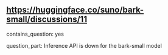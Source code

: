 ## https://huggingface.co/suno/bark-small/discussions/11

contains_question: yes

question_part: Inference API is down for the bark-small model